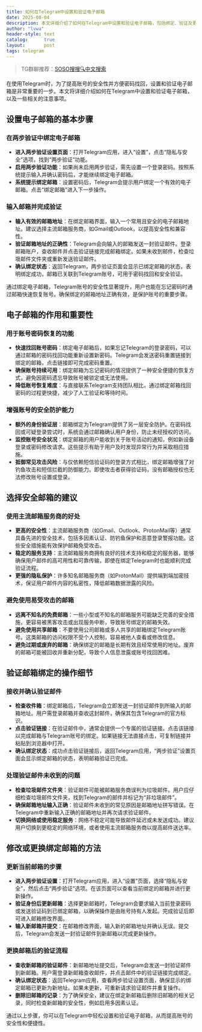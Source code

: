 ```yaml
---
title: 如何在Telegram中设置和验证电子邮箱
date: 2025-08-04
description: 本文详细介绍了如何在Telegram中设置和验证电子邮箱，包括绑定、验证及更换邮箱的步骤，以及选择安全邮箱的建议。
author: "lvwa"
header-style: text
catalog:      true
layout:       post
tags: telegram
---
```


>TG群聊推荐：[SOSO搜搜🔍中文搜索](https://t.me/lvwapro)

在使用Telegram时，为了提高账号的安全性并方便密码找回，设置和验证电子邮箱是非常重要的一步。本文将详细介绍如何在Telegram中设置和验证电子邮箱，以及一些相关的注意事项。

## 设置电子邮箱的基本步骤

### 在两步验证中绑定电子邮箱

- **进入两步验证设置页面**：打开Telegram应用，进入“设置”，点击“隐私与安全”选项，找到“两步验证”功能。
- **启用两步验证功能**：如果尚未启用两步验证，需先设置一个登录密码。按照系统提示输入并确认密码后，才能继续绑定电子邮箱。
- **系统提示绑定邮箱**：设置密码后，Telegram会提示用户绑定一个有效的电子邮箱。点击“绑定邮箱”进入下一步操作。

### 输入邮箱并完成验证

- **输入有效的邮箱地址**：在绑定邮箱界面，输入一个常用且安全的电子邮箱地址。建议选择主流邮箱服务商，如Gmail或Outlook，以提高安全性和兼容性。
- **验证邮箱地址的正确性**：Telegram会向输入的邮箱发送一封验证邮件。登录邮箱账户，查收邮件并点击验证链接完成邮箱绑定。如果未收到邮件，检查垃圾邮件文件夹或重新发送验证邮件。
- **确认绑定状态**：返回Telegram，两步验证页面会显示已绑定邮箱的状态，表明绑定成功，邮箱已关联到Telegram账号，可用于密码找回和安全验证。

通过绑定电子邮箱，Telegram账号的安全性显著提升，用户也能在忘记密码时通过邮箱快速恢复账号。确保绑定的邮箱地址正确有效，是保护账号的重要步骤。

## 电子邮箱的作用和重要性

### 用于账号密码恢复的功能

- **快速找回账号密码**：绑定电子邮箱后，如果忘记Telegram的登录密码，可以通过邮箱的密码找回功能重新设置新密码。Telegram会发送密码重置链接到绑定的邮箱，点击链接即可完成密码重置。
- **确保账号持续可用**：绑定邮箱为忘记密码的情况提供了一种安全便捷的恢复方式，避免因密码遗忘导致账号被锁定或无法使用。
- **降低账号恢复难度**：与直接联系Telegram支持团队相比，通过绑定邮箱找回密码的过程更快捷，减少了人工验证和等待时间。

### 增强账号的安全防护能力

- **额外的身份验证层**：邮箱绑定为Telegram提供了另一层安全防护。在密码找回或可疑登录尝试时，系统会通过邮箱确认用户身份，防止未经授权的访问。
- **监控账号安全状况**：绑定邮箱的用户能收到关于账号活动的通知，例如新设备登录或密码修改请求。这些提示有助于用户及时发现异常行为并采取相应措施。
- **抵御常见攻击风险**：与仅依赖短信验证码的登录方式相比，绑定邮箱增强了对钓鱼攻击和短信拦截的防御能力。即使攻击者获得验证码，没有邮箱授权也无法修改账号设置或登录。

## 选择安全邮箱的建议

### 使用主流邮箱服务商的好处

- **更高的安全性**：主流邮箱服务商（如Gmail、Outlook、ProtonMail等）通常具备先进的安全技术，包括多因素认证、防钓鱼保护和恶意登录警报功能。这些安全措施能有效保护邮箱免受攻击。
- **稳定的服务支持**：主流邮箱服务商拥有良好的技术支持和稳定的服务器，能够确保用户邮件的高可用性和可靠传输，即使在绑定Telegram时也能顺利完成验证流程。
- **更强的隐私保护**：许多知名邮箱服务商（如ProtonMail）提供端到端加密技术，保证用户邮件内容的私密性，降低邮箱数据泄露的风险。

### 避免使用易受攻击的邮箱

- **远离不知名的免费邮箱**：一些小型或不知名的邮箱服务可能缺乏完善的安全措施，更容易被黑客攻击或出现服务中断，导致账号绑定的邮箱失效。
- **避免使用共享邮箱**：不要使用公司邮箱或多人共享的邮箱绑定Telegram账号。这类邮箱的访问权限不受个人控制，容易被他人查看或修改信息。
- **避免过期或废弃的邮箱**：确保绑定的邮箱是长期有效且经常使用的地址。废弃的邮箱可能被回收并重新分配，导致个人信息泄露或账号找回困难。

## 验证邮箱绑定的操作细节

### 接收并确认验证邮件

- **检查收件箱**：绑定邮箱后，Telegram会立即发送一封验证邮件到所输入的邮箱地址。用户需登录邮箱并查收这封邮件，确保其包含Telegram的官方标识。
- **点击验证链接**：在验证邮件中，通常会提供一个专属的验证链接。点击该链接以完成邮箱与Telegram账号的绑定。如果链接无法直接点击，可复制链接并粘贴到浏览器中打开。
- **确认绑定状态**：成功点击验证链接后，返回Telegram应用，“两步验证”设置页面会显示绑定邮箱的状态，表明邮箱验证已完成。

### 处理验证邮件未收到的问题

- **检查垃圾邮件文件夹**：验证邮件可能被邮箱服务商误判为垃圾邮件。用户应仔细检查垃圾邮件文件夹，找到Telegram的邮件并标记为“非垃圾邮件”。
- **确保邮箱地址输入正确**：验证邮件未收到的常见原因是邮箱地址拼写错误。在Telegram中重新输入正确的邮箱地址并再次请求验证邮件。
- **切换网络或使用稳定服务**：网络不稳定可能导致邮件延迟或未发送成功。建议用户切换到更稳定的网络环境，或者使用主流邮箱服务商以提高邮件送达率。

## 修改或更换绑定邮箱的方法

### 更新当前邮箱的步骤

- **进入两步验证设置**：打开Telegram应用，进入“设置”页面，选择“隐私与安全”，然后点击“两步验证”选项。在该页面可以查看当前绑定的邮箱并进行更新操作。
- **验证身份后更新邮箱**：选择更新邮箱时，Telegram会要求输入当前登录密码或发送验证码到已绑定邮箱，以确保操作是由账号持有人发起。完成验证后即可进入邮箱修改界面。
- **输入新邮箱并提交**：在邮箱修改界面，输入新的邮箱地址并确认无误。提交后，Telegram会发送一封验证邮件到新邮箱以完成更新操作。

### 更换邮箱后的验证流程

- **查收新邮箱的验证邮件**：新邮箱地址提交后，Telegram会发送一封验证邮件到新邮箱。用户需登录新邮箱查收邮件，并点击邮件中的验证链接完成绑定。
- **确认绑定状态**：返回Telegram应用，查看两步验证设置页面，确保显示的绑定邮箱已更新为新地址。如果未更新，可重新请求验证邮件并重复操作。
- **删除旧邮箱的记录**：为了确保安全，建议在绑定新邮箱后删除旧邮箱的相关记录，同时检查新邮箱的安全性，例如启用多因素认证。

通过以上步骤，你可以在Telegram中轻松设置和验证电子邮箱，从而提高账号的安全性和便捷性。